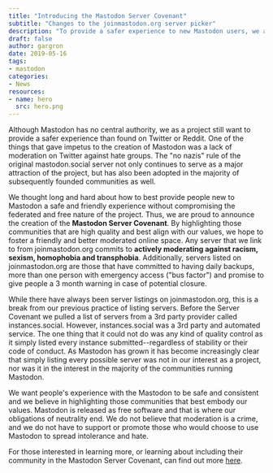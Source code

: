 ```yaml
---
title: "Introducing the Mastodon Server Covenant"
subtitle: "Changes to the joinmastodon.org server picker"
description: "To provide a safer experience to new Mastodon users, we are changing the joinmastodon.org server picker"
draft: false
author: gargron
date: 2019-05-16
tags:
- mastodon
categories:
- News
resources:
- name: hero
  src: hero.png
---
```

Although Mastodon has no central authority, we as a project still want to provide a safer experience than found on Twitter or Reddit. One of the things that gave impetus to the creation of Mastodon was a lack of moderation on Twitter against hate groups. The "no nazis" rule of the original mastodon.social server not only continues to serve as a major attraction of the project, but has also been adopted in the majority of subsequently founded communities as well.

We thought long and hard about how to best provide people new to Mastodon a safe and friendly experience without compromising the federated and free nature of the project. Thus, we are proud to announce the creation of the **Mastodon Server Covenant**. By highlighting those communities that are high quality and best align with our values, we hope to foster a friendly and better moderated online space. Any server that we link to from joinmastodon.org commits to **actively moderating against racism, sexism, homophobia and transphobia**. Additionally, servers listed on joinmastodon.org are those that have committed to having daily backups, more than one person with emergency access ("bus factor") and promise to give people a 3 month warning in case of potential closure.

While there have always been server listings on joinmastodon.org, this is a break from our previous practice of listing servers. Before the Server Covenant we pulled a list of servers from a 3rd party provider called instances.social. However, instances.social was a 3rd party and automated service. The one thing that it could not do was any kind of quality control as it simply listed every instance submitted--regardless of stability or their code of conduct. As Mastodon has grown it has become increasingly clear that simply listing every possible server was not in our interest as a project, nor was it in the interest in the majority of the communities running Mastodon.

We want people's experience with the Mastodon to be safe and consistent and we believe in highlighting those communities that best embody our values. Mastodon is released as free software and that is where our obligations of neutrality end. We do not believe that moderation is a crime, and we do not have to support or promote those who would choose to use Mastodon to spread intolerance and hate.

For those interested in learning more, or learning about including their community in the Mastodon Server Covenant, can find out more [here](https://joinmastodon.org/covenant).
